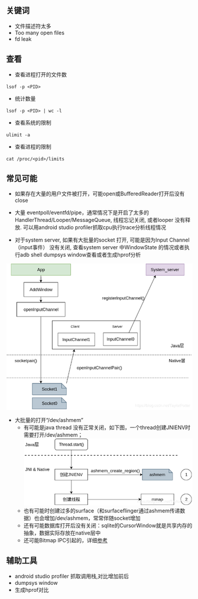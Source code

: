 
## 关键词

* 文件描述符太多
* Too many open files
* fd leak

## 查看

* 查看进程打开的文件数

`lsof -p <PID>`

* 统计数量

`lsof -p <PID> | wc -l`

* 查看系统的限制

`ulimit -a`

* 查看进程的限制

`cat /proc/<pid>/limits`

## 常见可能

* 如果存在大量的用户文件被打开，可能open或BufferedReader打开后没有close

* 大量 eventpoll/eventfd/pipe，通常情况下是开启了太多的HandlerThread/Looper/MessageQueue, 线程忘记关闭, 或者looper 没有释放. 可以用android studio profiler抓取cpu执行trace分析线程情况

* 对于system server, 如果有大批量的socket 打开, 可能是因为Input Channel（input事件） 没有关闭, 查看system server 中WindowState 的情况或者执行adb shell dumpsys window查看或者生成hprof分析

![图片示例](res/input_channel.png)

* 大批量的打开“/dev/ashmem”
    * 有可能是java thread 没有正常关闭，如下图，一个thread创建JNIENV时需要打开/dev/ashmem；
        ![图片示例](res/java_thread_start.png)
    * 也有可能时创建过多的surface（和surfaceflinger通过ashmem传递数据）也会增加/dev/ashmem，常常伴随socket增加
    * 还有可能数据库打开后没有关闭：sqlite的CursorWindow就是共享内存的抽象，数据实际存放在native层中
    * 还可能Bitmap IPC引起的，详细[参考](https://blog.csdn.net/TaylorPotter/article/details/83615163)

## 辅助工具

* android studio profiler 抓取调用栈,对比增加前后
* dumpsys window
* 生成hprof对比